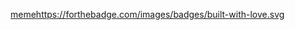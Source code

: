 [meme](https://forthebadge.com/images/badges/built-with-love.svg)https://forthebadge.com/images/badges/built-with-love.svg
